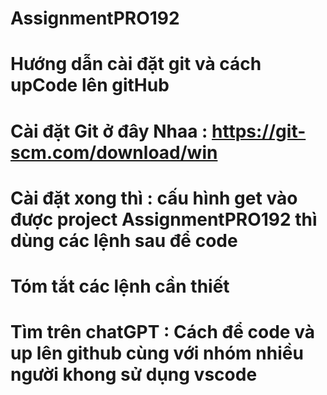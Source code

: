 # AssignmentPRO192
# Hướng dẫn cài đặt git và cách upCode lên gitHub 
# Cài đặt Git ở đây Nhaa : https://git-scm.com/download/win
# Cài đặt xong thì : cấu hình get vào được project AssignmentPRO192 thì dùng các lệnh sau để code 
# Tóm tắt các lệnh cần thiết
# Tìm trên chatGPT : Cách để code và up lên github cùng với nhóm nhiều người khong sử dụng vscode
